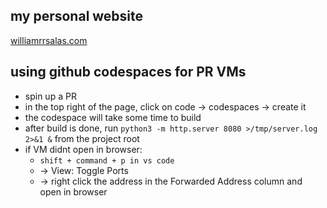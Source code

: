 ## my personal website

[williamrrsalas.com](https://williamrrsalas.com)

## using github codespaces for PR VMs
- spin up a PR
- in the top right of the page, click on code -> codespaces -> create it
- the codespace will take some time to build
- after build is done, run `python3 -m http.server 8080 >/tmp/server.log 2>&1 &` from the project root
- if VM didnt open in browser:
    - `shift + command + p in vs code`
    - -> View: Toggle Ports
    - -> right click the address in the Forwarded Address column and open in browser